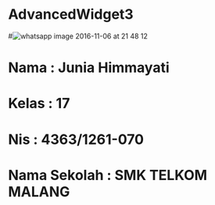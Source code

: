 # AdvancedWidget3
#![whatsapp image 2016-11-06 at 21 48 12](https://cloud.githubusercontent.com/assets/22739219/20970087/7be2dcf2-bcbe-11e6-8eba-fcdc82fd80a7.jpeg)

# Nama          : Junia Himmayati
# Kelas         : 17
# Nis           : 4363/1261-070
# Nama Sekolah  : SMK TELKOM MALANG
